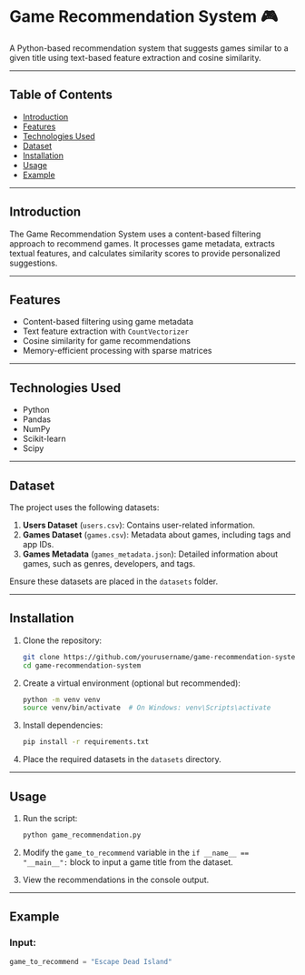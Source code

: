 # Game Recommendation System 🎮

A Python-based recommendation system that suggests games similar to a given title using text-based feature extraction and cosine similarity.

---

## Table of Contents
- [Introduction](#introduction)
- [Features](#features)
- [Technologies Used](#technologies-used)
- [Dataset](#dataset)
- [Installation](#installation)
- [Usage](#usage)
- [Example](#example)

---

## Introduction

The Game Recommendation System uses a content-based filtering approach to recommend games. It processes game metadata, extracts textual features, and calculates similarity scores to provide personalized suggestions.

---

## Features

- Content-based filtering using game metadata
- Text feature extraction with `CountVectorizer`
- Cosine similarity for game recommendations
- Memory-efficient processing with sparse matrices

---

## Technologies Used

- Python
- Pandas
- NumPy
- Scikit-learn
- Scipy

---

## Dataset

The project uses the following datasets:
1. **Users Dataset** (`users.csv`): Contains user-related information.
2. **Games Dataset** (`games.csv`): Metadata about games, including tags and app IDs.
3. **Games Metadata** (`games_metadata.json`): Detailed information about games, such as genres, developers, and tags.

Ensure these datasets are placed in the `datasets` folder.

---

## Installation

1. Clone the repository:
    ```bash
    git clone https://github.com/yourusername/game-recommendation-system.git
    cd game-recommendation-system
    ```

2. Create a virtual environment (optional but recommended):
    ```bash
    python -m venv venv
    source venv/bin/activate  # On Windows: venv\Scripts\activate
    ```

3. Install dependencies:
    ```bash
    pip install -r requirements.txt
    ```

4. Place the required datasets in the `datasets` directory.

---

## Usage

1. Run the script:
    ```bash
    python game_recommendation.py
    ```

2. Modify the `game_to_recommend` variable in the `if __name__ == "__main__":` block to input a game title from the dataset.

3. View the recommendations in the console output.

---

## Example

### Input:
```python
game_to_recommend = "Escape Dead Island"
